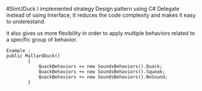 #SimUDuck
I implemented strategy Design pattern using C# Delegate instead of using Interface, It reduces the code complexity and makes it easy to underestand.

it also gives us more flexibility in order to apply multiple behaviors related to a specific group of behavior.
```
Example :
public MallardDuck()
		{
			QuackBehaviors += new SoundsBehaviors().Quack; 
			QuackBehaviors += new SoundsBehaviors().Squeak;
			QuackBehaviors += new SoundsBehaviors().NoSound;
		}
```